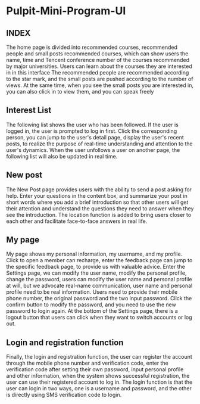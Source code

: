 # Pulpit-Mini-Program-UI

## INDEX

The home page is divided into recommended courses, recommended people and small posts recommended courses, which can show users the name, time and Tencent conference number of the courses recommended by major universities. Users can learn about the courses they are interested in in this interface The recommended people are recommended according to the star mark, and the small posts are pushed according to the number of views. At the same time, when you see the small posts you are interested in, you can also click in to view them, and you can speak freely

## Interest List

The following list shows the user who has been followed. If the user is logged in, the user is prompted to log in first. Click the corresponding person, you can jump to the user's detail page, display the user's recent posts, to realize the purpose of real-time understanding and attention to the user's dynamics. When the user unfollows a user on another page, the following list will also be updated in real time.

## New post

The New Post page provides users with the ability to send a post asking for help. Enter your questions in the content box, and summarize your post in short words where you add a brief introduction so that other users will get their attention and understand the questions they need to answer when they see the introduction. The location function is added to bring users closer to each other and facilitate face-to-face answers in real life.

## My page

My page shows my personal information, my username, and my profile. Click to open a member can recharge, enter the feedback page can jump to the specific feedback page, to provide us with valuable advice. Enter the Settings page, we can modify the user name, modify the personal profile, change the password, users can modify the user name and personal profile at will, but we advocate real-name communication, user name and personal profile need to be real information. Users need to provide their mobile phone number, the original password and the two input password. Click the confirm button to modify the password, and you need to use the new password to login again. At the bottom of the Settings page, there is a logout button that users can click when they want to switch accounts or log out.

## Login and registration function

Finally, the login and registration function, the user can register the account through the mobile phone number and verification code, enter the verification code after setting their own password, input personal profile and other information, when the system shows successful registration, the user can use their registered account to log in. The login function is that the user can login in two ways, one is a username and password, and the other is directly using SMS verification code to login.
